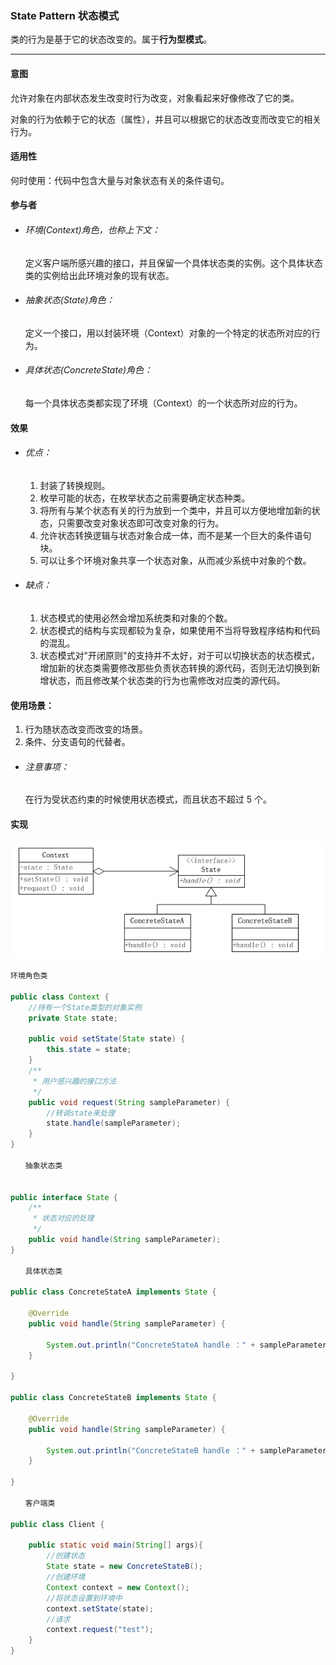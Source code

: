 ### State Pattern 状态模式

类的行为是基于它的状态改变的。属于**行为型模式**。

---

#### 意图

允许对象在内部状态发生改变时行为改变，对象看起来好像修改了它的类。

对象的行为依赖于它的状态（属性），并且可以根据它的状态改变而改变它的相关行为。

#### 适用性

何时使用：代码中包含大量与对象状态有关的条件语句。

#### 参与者

* ###### 环境\(Context\)角色，也称上下文：

  定义客户端所感兴趣的接口，并且保留一个具体状态类的实例。这个具体状态类的实例给出此环境对象的现有状态。

* ###### 抽象状态\(State\)角色：

  定义一个接口，用以封装环境（Context）对象的一个特定的状态所对应的行为。

* ###### 具体状态\(ConcreteState\)角色：

  每一个具体状态类都实现了环境（Context）的一个状态所对应的行为。

#### 效果

* ###### 优点：

  1. 封装了转换规则。 
  2. 枚举可能的状态，在枚举状态之前需要确定状态种类。 
  3. 将所有与某个状态有关的行为放到一个类中，并且可以方便地增加新的状态，只需要改变对象状态即可改变对象的行为。 
  4. 允许状态转换逻辑与状态对象合成一体，而不是某一个巨大的条件语句块。 
  5. 可以让多个环境对象共享一个状态对象，从而减少系统中对象的个数。
* ###### 缺点：

  1. 状态模式的使用必然会增加系统类和对象的个数。 
  2. 状态模式的结构与实现都较为复杂，如果使用不当将导致程序结构和代码的混乱。 
  3. 状态模式对"开闭原则"的支持并不太好，对于可以切换状态的状态模式，增加新的状态类需要修改那些负责状态转换的源代码，否则无法切换到新增状态，而且修改某个状态类的行为也需修改对应类的源代码。

#### 使用场景：

1. 行为随状态改变而改变的场景。 
2. 条件、分支语句的代替者。

* ###### 注意事项：

  在行为受状态约束的时候使用状态模式，而且状态不超过 5 个。

#### 实现

![](/assets/stTE.png)

```java
环境角色类

public class Context {
    //持有一个State类型的对象实例
    private State state;

    public void setState(State state) {
        this.state = state;
    }
    /**
     * 用户感兴趣的接口方法
     */
    public void request(String sampleParameter) {
        //转调state来处理
        state.handle(sampleParameter);
    }
}

　　抽象状态类


public interface State {
    /**
     * 状态对应的处理
     */
    public void handle(String sampleParameter);
}

　　具体状态类

public class ConcreteStateA implements State {

    @Override
    public void handle(String sampleParameter) {
        
        System.out.println("ConcreteStateA handle ：" + sampleParameter);
    }

}

public class ConcreteStateB implements State {

    @Override
    public void handle(String sampleParameter) {
        
        System.out.println("ConcreteStateB handle ：" + sampleParameter);
    }

}

　　客户端类

public class Client {

    public static void main(String[] args){
        //创建状态
        State state = new ConcreteStateB();
        //创建环境
        Context context = new Context();
        //将状态设置到环境中
        context.setState(state);
        //请求
        context.request("test");
    }
}
```



